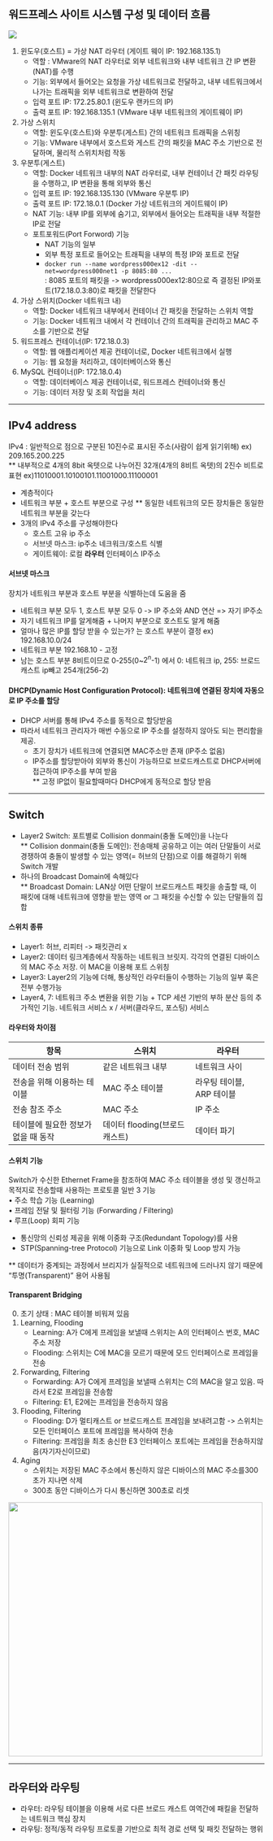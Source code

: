 ## 워드프레스 사이트 시스템 구성 및 데이터 흐름
<img src="https://hull.kr/data/editor/2410/20241018200212_4536f0e37b95d727ccf5a11734363655_qfsu.png">

1. 윈도우(호스트) = 가상 NAT 라우터 (게이트 웨이 IP: 192.168.135.1)
   - 역할 : VMware의 NAT 라우터로 외부 네트워크와 내부 네트워크 간 IP 변환(NAT)를 수행
   - 기능: 외부에서 들어오는 요청을 가상 네트워크로 전달하고, 내부 네트워크에서 나가는 트래픽을 외부 네트워크로 변환하여 전달
   - 입력 포트 IP: 172.25.80.1 (윈도우 랜카드의 IP)
   - 출력 포트 IP: 192.168.135.1 (VMware 내부 네트워크의 게이트웨이 IP)
2. 가상 스위치
   - 역할: 윈도우(호스트)와 우분투(게스트) 간의 네트워크 트래픽을 스위칭
   - 기능: VMware 내부에서 호스트와 게스트 간의 패킷을 MAC 주소 기반으로 전달하며, 물리적 스위치처럼 작동
3. 우분투(게스트)
   - 역할: Docker 네트워크 내부의 NAT 라우터로, 내부 컨테이너 간 패킷 라우팅을 수행하고, IP 변환을 통해 외부와 통신
   - 입력 포트 IP: 192.168.135.130 (VMware 우분투 IP)
   - 출력 포트 IP: 172.18.0.1 (Docker 가상 네트워크의 게이트웨이 IP)
   - NAT 기능: 내부 IP를 외부에 숨기고, 외부에서 들어오는 트래픽을 내부 적절한 IP로 전달
   - 포트포워드(Port Forword) 기능
      - NAT 기능의 일부
      - 외부 특정 포트로 들어오는 트래픽을 내부의 특정 IP와 포트로 전달
      - `docker run --name wordpress000ex12 -dit --net=wordpress000net1 -p 8085:80 ...`  
        : 8085 포트의 패킷을 -> wordpress000ex12:80으로 즉 결정된 IP와포트(172.18.0.3:80)로 패킷을 전달한다
4. 가상 스위치(Docker 네트워크 내)
    - 역할: Docker 네트워크 내부에서 컨테이너 간 패킷을 전달하는 스위치 역할
    - 기능: Docker 네트워크 내에서 각 컨테이너 간의 트래픽을 관리하고 MAC 주소를 기반으로 전달
5. 워드프레스 컨테이너(IP: 172.18.0.3)
    - 역할: 웹 애플리케이션 제공 컨테이너로, Docker 네트워크에서 실행
    - 기능: 웹 요청을 처리하고, 데이터베이스와 통신
6. MySQL 컨테이너(IP: 172.18.0.4)
    - 역할: 데이터베이스 제공 컨테이너로, 워드프레스 컨테이너와 통신
    - 기능: 데이터 저장 및 조회 작업을 처리
  
---
## IPv4 address
IPv4 : 일반적으로 점으로 구분된 10진수로 표시된 주소(사람이 쉽게 읽기위해) ex) 209.165.200.225  
** 내부적으로 4개의 8bit 옥텟으로 나누어진 32개(4개의 8비트 옥텟)의 2진수 비트로 표현 ex)11010001.10100101.11001000.11100001
- 계층적이다
- 네트워크 부분 + 호스트 부분으로 구성
** 동일한 네트워크의 모든 장치들은 동일한 네트워크 부분을 갖는다
- 3개의 IPv4 주소를 구성해야한다
  - 호스트 고유 ip 주소
  - 서브넷 마스크: ip주소 네크워크/호스트 식별
  - 게이트웨이: 로컬 **라우터** 인터페이스 IP주소

#### 서브넷 마스크
장치가 네트워크 부분과 호스트 부분을 식별하는데 도움을 줌
- 네트워크 부분 모두 1, 호스트 부분 모두 0 -> IP 주소와 AND 연산 => 자기 IP주소
- 자기 네트워크 IP를 알게해줌 + 나머지 부분으로 호스트도 알게 해줌
- 얼마나 많은 IP를 할당 받을 수 있는가? 는 호스트 부분이 결정
ex) 192.168.10.0/24
- 네트워크 부분 192.168.10 - 고정
- 남는 호스트 부분 8비트이므로 0-255(0~$2^n$-1) 에서 0: 네트워크 ip, 255: 브로드캐스트 ip빼고 254개(256-2)

#### DHCP(Dynamic Host Configuration Protocol): 네트워크에 연결된 장치에 자동으로 IP 주소를 할당
- DHCP 서버를 통해 IPv4 주소를 동적으로 할당받음
- 따라서 네트워크 관리자가 매번 수동으로 IP 주소를 설정하지 않아도 되는 편리함을 제공.
  - 초기 장치가 네트워크에 연결되면 MAC주소만 존재 (IP주소 없음)
  - IP주소를 할당받아야 외부와 통신이 가능하므로 브로드캐스트로 DHCP서버에 접근하여 IP주소를 부여 받음  
  ** 고정 IP없이 필요할때마다 DHCP에게 동적으로 할당 받음

---
## Switch
- Layer2 Switch: 포트별로 Collision donmain(충돌 도메인)을 나눈다  
** Collision donmain(충돌 도메인): 전송매체 공유하고 이는 여러 단말들이 서로 경쟁하여 충돌이 발생할 수 있는 영역(= 허브의 단점)으로 이를 해결하기 위해 Switch 개발
- 하나의 Broadcast Domain에 속해있다  
** Broadcast Domain: LAN상 어떤 단말이 브로드캐스트 패킷을 송출할 때, 이 패킷에 대해 네트워크에 영향을 받는 영역 or 그 패킷을 수신할 수 있는 단말들의 집합

#### 스위치 종류
- Layer1: 허브, 리피터 -> 패킷관리 x
- Layer2: 데이터 링크계층에서 작동하는 네트워크 브릿지. 각각의 연결된 디바이스의 MAC 주소 저장. 이 MAC을 이용해 포트 스위칭
- Layer3: Layer2의 기능에 더해, 통상적인 라우터들이 수행하는 기능의 일부 혹은 전부 수행가능
- Layer4, 7: 네트워크 주소 변환을 위한 기능 + TCP 세션 기반의 부하 분산 등의 추가적인 기능. 네트워크 서비스 x / 서버(클라우드, 포스팅) 서비스

#### 라우터와 차이점
| 항목                   | 스위치                   | 라우터                  |
|------------------------|--------------------------|-------------------------|
| 데이터 전송 범위        | 같은 네트워크 내부        | 네트워크 사이           |
| 전송을 위해 이용하는 테이블 | MAC 주소 테이블           | 라우팅 테이블, ARP 테이블            |
| 전송 참조 주소          | MAC 주소                  | IP 주소                 |
| 테이블에 필요한 정보가 없을 때 동작 | 데이터 flooding(브로드캐스트) | 데이터 파기              |

#### 스위치 기능
Switch가 수신한 Ethernet Frame을 참조하여 MAC 주소 테이블을 생성 및 갱신하고 목적지로 전송할때 사용하는 프로토콜
일반 3 기능   
• 주소 학습 기능 (Learning)   
• 프레임 전달 및 필터링 기능 (Forwarding / Filtering)    
• 루프(Loop) 회피 기능     
   - 통신망의 신뢰성 제공을 위해 이중화 구조(Redundant Topology)를 사용
   - STP(Spanning-tree Protocol) 기능으로 Link 이중화 및 Loop 방지 가능

** 데이터가 중계되는 과정에서 브리지가 실질적으로 네트워크에 드러나지 않기 때문에 “투명(Transparent)” 용어 사용됨

#### Transparent Bridging
0) 초기 상태 : MAC 테이블 비워져 있음
1) Learning, Flooding
   - Learning: A가 C에게 프레임을 보낼때 스위치는 A의 인터페이스 번호, MAC 주소 저장
   - Flooding: 스위치는 C에 MAC을 모르기 때문에 모드 인터페이스로 프레임을 전송   
2) Forwarding, Filtering
   - Forwarding: A가 C에게 프레임을 보낼때 스위치는 C의 MAC을 알고 있음. 따라서 E2로 프레임을 전송함
   - Filtering: E1, E2에는 프레임을 전송하지 않음
3) Flooding, Filtering
   - Flooding: D가 멀티캐스트 or 브로드캐스트 프레임을 보내려고함 -> 스위치는 모든 인터페이스 포트에 프레임을 복사하여 전송
   - Filtering: 프레임을 최초 송신한 E3 인터페이스 포트에는 프레임을 전송하지않음(자기자신이므로)
4) Aging
   - 스위치는 저장된 MAC 주소에서 통신하지 않은 디바이스의 MAC 주소를300초가 지나면 삭제
   - 300초 동안 디바이스가 다시 통신하면 300초로 리셋
<img src="https://github.com/user-attachments/assets/878dd974-24da-43ac-b778-69c2a464b41e" width=500>

---
## 라우터와 라우팅
- 라우터: 라우팅 테이블을 이용해 서로 다른 브로드 캐스트 여역간에 패킬을 전달하는 네트워크 핵심 장치
- 라우팅: 정적/동적 라우팅 프로토콜 기반으로 최적 경로 선택 및 패킷 전달하는 행위

